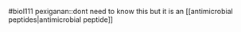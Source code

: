 #biol111 
pexiganan::dont need to know this but it is an [[antimicrobial peptides|antimicrobial peptide]]